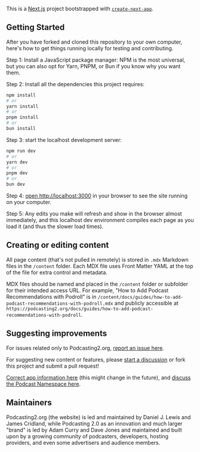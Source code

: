 This is a [Next.js](https://nextjs.org/) project bootstrapped with [`create-next-app`](https://github.com/vercel/next.js/tree/canary/packages/create-next-app).

## Getting Started

After you have forked and cloned this repository to your own computer, here's how to get things running locally for testing and contributing.

Step 1: Install a JavaScript package manager: NPM is the most universal, but you can also opt for Yarn, PNPM, or Bun if you know why you want them.

Step 2: Install all the dependencies this project requires:

```bash
npm install
# or
yarn install
# or
pnpm install
# or
bun install
```

Step 3: start the localhost development server:

```bash
npm run dev
# or
yarn dev
# or
pnpm dev
# or
bun dev
```

Step 4: [open http://localhost:3000](http://localhost:3000) in your browser to see the site running on your computer.

Step 5: Any edits you make will refresh and show in the browser almost immediately, and this localhost dev environment compiles each page as you load it (and thus the slower load times).

## Creating or editing content

All page content (that's not pulled in remotely) is stored in `.mdx` Markdown files in the `/content` folder. Each MDX file uses Front Matter YAML at the top of the file for extra control and metadata.

MDX files should be named and placed in the `/content` folder or subfolder for their intended access URL. For example, "How to Add Podcast Recommendations with Podroll" is in `/content/docs/guides/how-to-add-podcast-recommendations-with-podroll.mdx` and publicly accessible at `https://podcasting2.org/docs/guides/how-to-add-podcast-recommendations-with-podroll`.

## Suggesting improvements

For issues related only to Podcasting2.org, [report an issue here](https://github.com/theDanielJLewis/podcasting2.org/issues).

For suggesting new content or features, please [start a discussion](https://github.com/theDanielJLewis/podcasting2.org/discussions) or fork this project and submit a pull request!

[Correct app information here](https://github.com/Podcastindex-org/web-ui/blob/master/server/data/apps.json) (this might change in the future), and [discuss the Podcast Namespace here](https://github.com/Podcastindex-org/podcast-namespace/discussions).

## Maintainers

Podcasting2.org (the website) is led and maintained by Daniel J. Lewis and James Cridland, while Podcasting 2.0 as an innovation and much larger "brand" is led by Adam Curry and Dave Jones and maintained and built upon by a growing community of podcasters, developers, hosting providers, and even some advertisers and audience members.
